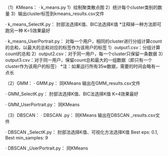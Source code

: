 （1）KMeans：
· k_means.py
1）绘制聚类散点图
2）统计每个cluster类别的数量
3）输出cluster标签到kmeans_results.csv文件

· k_means_SelectK.py：
肘部法选择K值、BIC法选择K值
*注释掉一种方法即可跑另一种
K=5效果最好

· k_means_UserPortrait.py：
对每一个用户，相同的cluster进行分组计算count的总和，以最大的总和对应的标签作为该用户的标签
1）output1.csv：分组计算count的总和
2）output2.csv：对于同一用户，每一个cluster只保留一条数据
3）output3.csv：对于同一用户，保留count总和最大的一组数据（即只有一个cluster作为该用户的标签）
*注：如果运行所有35w数据，需要的时间会略有一点长

（2）GMM：
· GMM.py：
同KMeans
输出在GMM_results.csv文件

· GMM_SelectK.py：
肘部法选择K值、BIC法选择K值
K=4效果最好

· GMM_UserPortrait.py：
同KMeans

（3）DBSCAN：
· DBSCAN .py：
同KMeans
输出在DBSCAN _results.csv文件

· DBSCAN _SelectK.py：
肘部法选择K值、可视化方法选择K值
Best eps: 0.1, Best min_samples: 9

· DBSCAN _UserPortrait.py：
同KMeans




